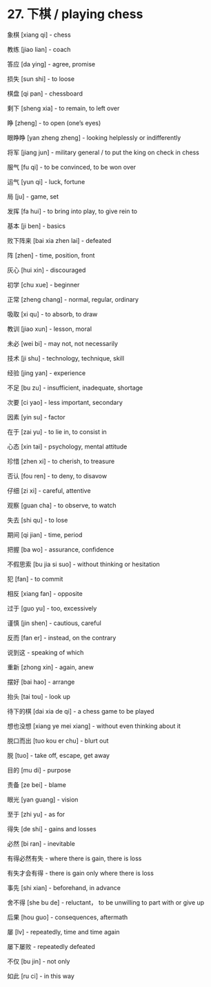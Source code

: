 # 27. 下棋 / playing chess

象棋 [xiang qi] - chess

教练 [jiao lian] - coach

答应 [da ying] - agree, promise

损失 [sun shi] - to loose

棋盘 [qi pan] - chessboard

剩下 [sheng xia] - to remain, to left over

睁 [zheng] - to open (one’s eyes)

眼睁睁 [yan zheng zheng] - looking helplessly or indifferently

将军 [jiang jun] - military general / to put the king on check in chess

服气 [fu qi] - to be convinced, to be won over

运气 [yun qi] - luck, fortune

局 [ju] - game, set

发挥 [fa hui] - to bring into play, to give rein to

基本 [ji ben] - basics

败下阵来 [bai xia zhen lai] - defeated

阵 [zhen] - time, position, front

灰心 [hui xin] - discouraged

初学 [chu xue] - beginner

正常 [zheng chang] - normal, regular, ordinary

吸取 [xi qu] - to absorb, to draw

教训 [jiao xun] - lesson, moral

未必 [wei bi] - may not, not necessarily

技术 [ji shu] - technology, technique, skill

经验 [jing yan] - experience

不足 [bu zu] - insufficient, inadequate, shortage

次要 [ci yao] - less important, secondary

因素 [yin su] - factor

在于 [zai yu] - to lie in, to consist in

心态 [xin tai] - psychology, mental attitude

珍惜 [zhen xi] - to cherish, to treasure

否认 [fou ren] - to deny, to disavow

仔细 [zi xi] - careful, attentive

观察 [guan cha] - to observe, to watch

失去 [shi qu] - to lose

期间 [qi jian] - time, period

把握 [ba wo] - assurance, confidence

不假思索 [bu jia si suo] - without thinking or hesitation

犯 [fan] - to commit

相反 [xiang fan] - opposite

过于  [guo yu] - too, excessively

谨慎 [jin shen] - cautious, careful

反而 [fan er] - instead, on the contrary

说到这 - speaking of which

重新 [zhong xin] - again, anew

摆好 [bai hao] - arrange

抬头 [tai tou] - look up

待下的棋 [dai xia de qi] - a chess game to be played

想也没想 [xiang ye mei xiang] - without even thinking about it

脱口而出 [tuo kou er chu] - blurt out

脱 [tuo] - take off, escape, get away

目的 [mu di] - purpose

责备 [ze bei] - blame

眼光 [yan guang] - vision

至于 [zhi yu] - as for

得失 [de shi] - gains and losses

必然 [bi ran] - inevitable

有得必然有失 - where there is gain, there is loss

有失才会有得 - there is gain only where there is loss

事先 [shi xian] - beforehand, in advance

舍不得 [she bu de] - reluctant， to be unwilling to part with or give up

后果 [hou guo] - consequences, aftermath

屡 [lv] - repeatedly, time and time again

屡下屡败 - repeatedly defeated

不仅 [bu jin] - not only

如此 [ru ci] - in this way